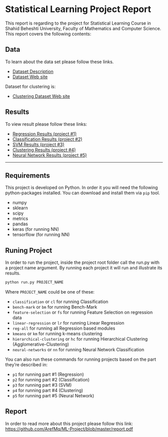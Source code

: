 # Statistical Learning Project Report
This report is regarding to the project for Statistical Learning Course in Shahid Beheshti University, Faculty of 
Mathematics and Computer Science. This report covers the following contents:

## Data
To learn about the data set please follow these links.
 
- <a href="https://github.com/ArefMq/ML-Project/blob/master/dataset/winequality.txt">Dataset Description</a>
- <a href="https://archive.ics.uci.edu/ml/datasets/Wine+Quality">Dataset Web site</a>

Dataset for clustering is:
- <a href="https://archive.ics.uci.edu/ml/datasets/BuddyMove+Dataset">Clustering Dataset Web site</a>
 
## Results
To view result please follow these links:
 
- <a href="https://github.com/ArefMq/ML-Project/blob/master/regression/README.md">Regression Results (project #1)</a>
- <a href="https://github.com/ArefMq/ML-Project/blob/master/classification/README.md">Classification Results (project #2)</a>
- <a href="https://github.com/ArefMq/ML-Project/blob/master/svm/README.md">SVM Results (project #3)</a>
- <a href="https://github.com/ArefMq/ML-Project/blob/master/clustering/README.md">Clustering Results (project #4)</a>
- <a href="https://github.com/ArefMq/ML-Project/blob/master/nn/README.md">Neural Network Results (project #5)</a>

------------------------------------------------------------------------------------------------------------------------

## Requirements
This project is developed on Python. In order it you will need the following python-packages installed. You can download 
and install them via `pip` tool.
- numpy
- sklearn
- scipy
- metrics
- pandas
- keras (for running NN)
- tensorflow (for running NN)

## Runing Project
In order to run the project, inside the project root folder call the run.py with a project name argument. By running each project it will run and illustrate its results.
 
 ```bash
python run.py PROJECT_NAME
 ``` 
 Where `PROJECT_NAME` could be one of these:
 
 - `classification` or `cl` for running Classification
 - `bench-mark` or `bm` for running Bench-Mark
 - `feature-selection` or `fs` for running Feature Selection on regression data
 - `linear-regression` or `lr` for running Linear Regression
 - `reg-all` for running all Regression based modules
 - `kmeans` or `km` for running k-means clustering
 - `hierarchical-clustering` or `hc` for running Hierarchical Clustering (Agglomerative-Clustering)
 - `neural-networks` or `nn` for running Neural Network Classification

You can also run these commands for running projects based on the part they’re described in:

 - `p1` for running part #1 (Regression)
 - `p2` for running part #2 (Classification)
 - `p3` for running part #3 (SVM)
 - `p4` for running part #4 (Clustering)
 - `p5` for running part #5 (Neural Network)

## Report
In order to read more about this project please follow this link:
https://github.com/ArefMq/ML-Project/blob/master/report.pdf

